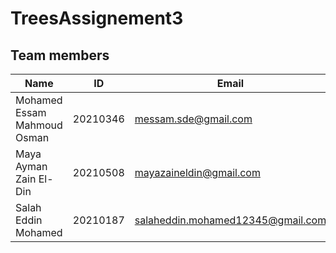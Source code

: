 # TreesAssignement3

## Team members
| Name | ID | Email | Linked-In |
|------|----|-------|-----------|
| Mohamed Essam Mahmoud Osman | 20210346 | messam.sde@gmail.com | <a href = "https://www.linkedin.com/in/mohamed-essam71/">Mohamed-Essam71</a> |
| Maya Ayman Zain El-Din | 20210508 | mayazaineldin@gmail.com | <a href = "https://www.linkedin.com/in/maya-zain-el-din-600a99222"> MayaZayn</a> |
| Salah Eddin Mohamed | 20210187 | salaheddin.mohamed12345@gmail.com | <a href = "">Salah Eddin</a> |
